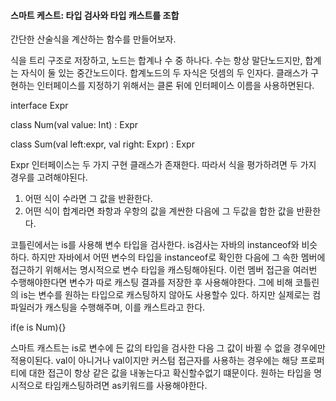 #### 스마트 케스트: 타입 검사와 타입 캐스트를 조합

간단한 산술식을 계산하는 함수를 만들어보자.

식을 트리 구조로 저장하고, 노드는 합계나 수 중 하나다. 수는 항상 말단노드지만, 합계는 자식이 둘 있는 중간노드이다.  합계노드의 두 자식은 덧셈의 두 인자다. 클래스가 구현하는 인터페이스를 지정하기 위해서는 클론 뒤에 인터페이스 이름을 사용하면된다.

interface Expr

class Num(val value: Int) : Expr

class Sum(val left:expr, val right: Expr) : Expr

Expr 인터페이스는 두 가지 구현 클래스가 존재한다. 따라서 식을 평가하려면 두 가지 경우를 고려해야된다.

1. 어떤 식이 수라면 그 값을 반환한다.
2. 어떤 식이 합계라면 좌항과 우항의 값을 계싼한 다음에 그 두값을 합한 값을 반환한다.

코틀린에서는 is를 사용해 변수 타입을 검사한다. is검사는 자바의 instanceof와 비슷하다. 하지만 자바에서 어떤 변수의 타입을 instanceof로 확인한 다음에 그 속한 멤버에 접근하기 위해서는 명시적으로 변수 타입을 캐스팅해야된다. 이런 멤버 접근을 여러번 수행해야한다면 변수가 따로 캐스팅 결과를 저장한 후 사용해야한다.  그에 비해 코틀린의 is는 변수를 원하는 타입으로 캐스팅하지 않아도 사용할수 있다. 하지만 실제로는 컴파일러가 캐스팅을 수행해주며, 이를 캐스트라고 한다.

if(e is Num){}

스마트 캐스트는 is로 변수에 든 값의 타입을 검사한 다음 그 값이 바뀔 수 없을 경우에만 적용이된다. val이 아니거나 val이지만 커스텀 접근자를 사용하는 경우에는 해당 프로퍼티에 대한 접근이 항상 같은 값을 내놓는다고 확신할수없기 떄문이다. 원하는 타입을 명시적으로 타임캐스팅하려면 as키워드를 사용해야한다.

